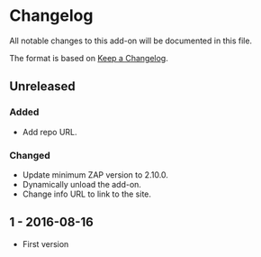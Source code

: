 # Changelog
All notable changes to this add-on will be documented in this file.

The format is based on [Keep a Changelog](https://keepachangelog.com/en/1.0.0/).

## Unreleased
### Added
- Add repo URL.

### Changed
- Update minimum ZAP version to 2.10.0.
- Dynamically unload the add-on.
- Change info URL to link to the site.

## 1 - 2016-08-16

- First version

